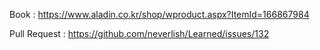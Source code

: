 Book : https://www.aladin.co.kr/shop/wproduct.aspx?ItemId=166867984

Pull Request : https://github.com/neverlish/Learned/issues/132
